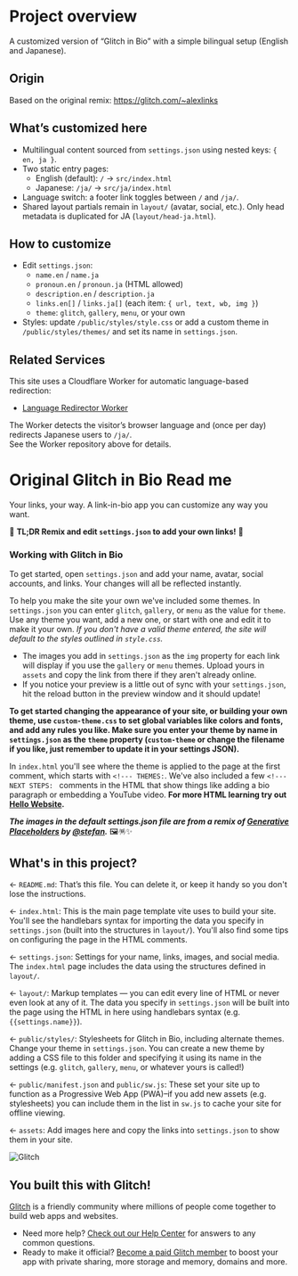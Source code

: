 # Project overview
A customized version of “Glitch in Bio” with a simple bilingual setup (English and Japanese).

## Origin
Based on the original remix: https://glitch.com/~alexlinks

## What’s customized here
- Multilingual content sourced from `settings.json` using nested keys: `{ en, ja }`.
- Two static entry pages:
  - English (default): `/` → `src/index.html`
  - Japanese: `/ja/` → `src/ja/index.html`
- Language switch: a footer link toggles between `/` and `/ja/`.
- Shared layout partials remain in `layout/` (avatar, social, etc.). Only head metadata is duplicated for JA (`layout/head-ja.html`).

## How to customize
- Edit `settings.json`:
  - `name.en` / `name.ja`
  - `pronoun.en` / `pronoun.ja` (HTML allowed)
  - `description.en` / `description.ja`
  - `links.en[]` / `links.ja[]` (each item: `{ url, text, wb, img }`)
  - `theme`: `glitch`, `gallery`, `menu`, or your own
- Styles: update `/public/styles/style.css` or add a custom theme in `/public/styles/themes/` and set its name in `settings.json`.

## Related Services

This site uses a Cloudflare Worker for automatic language-based redirection:

- [Language Redirector Worker](https://github.com/qtfarty/bio-lang-switcher)

The Worker detects the visitor’s browser language and (once per day) redirects Japanese users to `/ja/`.  
See the Worker repository above for details.

# Original Glitch in Bio Read me

Your links, your way. A link-in-bio app you can customize any way you want.

🚀 **TL;DR Remix and edit `settings.json` to add your own links!** 🚀

### Working with Glitch in Bio

To get started, open `settings.json` and add your name, avatar, social accounts, and links. Your changes will all be reflected instantly. 

To help you make the site your own we've included some themes. In `settings.json` you can enter `glitch`, `gallery`, or `menu` as the value for `theme`. Use any theme you want, add a new one, or start with one and edit it to make it your own. _If you don't have a valid theme entered, the site will default to the styles outlined in `style.css`._

* The images you add in `settings.json` as the `img` property for each link will display if you use the `gallery` or `menu` themes. Upload yours in `assets` and copy the link from there if they aren't already online.
* If you notice your preview is a little out of sync with your `settings.json`, hit the reload button in the preview window and it should update!

__To get started changing the appearance of your site, or building your own theme, use `custom-theme.css` to set global variables like colors and fonts, and add any rules you like. Make sure you enter your theme by name in `settings.json` as the `theme` property (`custom-theme` or change the filename if you like, just remember to update it in your settings JSON).__

In `index.html` you'll see where the theme is applied to the page at the first comment, which starts with `<!--- THEMES:`. We've also included a few `<!--- NEXT STEPS: ` comments in the HTML that show things like adding a bio paragraph or embedding a YouTube video. **For more HTML learning try out [Hello Website](https://glitch.com/~glitch-hello-website).**

___The images in the default settings.json file are from a remix of [Generative Placeholders](https://glitch.com/~generative-placeholders) by [@stefan](https://glitch.com/@stefan).___ 🖼️🪅✨


## What's in this project?

← `README.md`: That’s this file. You can delete it, or keep it handy so you don't lose the instructions.

← `index.html`: This is the main page template vite uses to build your site. You'll see the handlebars syntax for importing the data you specify in `settings.json` (built into the structures in `layout/`). You'll also find some tips on configuring the page in the HTML comments.

← `settings.json`: Settings for your name, links, images, and social media. The `index.html` page includes the data using the structures defined in `layout/`.

← `layout/`: Markup templates — you can edit every line of HTML or never even look at any of it. The data you specify in `settings.json` will be built into the page using the HTML in here using handlebars syntax (e.g. `{{settings.name}}`).

← `public/styles/`: Stylesheets for Glitch in Bio, including alternate themes. Change your theme in `settings.json`. You can create a new theme by adding a CSS file to this folder and specifying it using its name in the settings (e.g. `glitch`, `gallery`, `menu`, or whatever yours is called!)

← `public/manifest.json` and `public/sw.js`: These set your site up to function as a Progressive Web App (PWA)–if you add new assets (e.g. stylesheets) you can include them in the list in `sw.js` to cache your site for offline viewing.

← `assets`: Add images here and copy the links into `settings.json` to show them in your site.

![Glitch](https://cdn.glitch.com/a9975ea6-8949-4bab-addb-8a95021dc2da%2FLogo_Color.svg?v=1602781328576)

## You built this with Glitch!

[Glitch](https://glitch.com) is a friendly community where millions of people come together to build web apps and websites.

- Need more help? [Check out our Help Center](https://help.glitch.com/) for answers to any common questions.
- Ready to make it official? [Become a paid Glitch member](https://glitch.com/pricing) to boost your app with private sharing, more storage and memory, domains and more.
